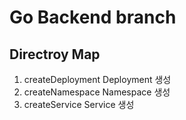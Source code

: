 # Go Backend branch
## Directroy Map
1. createDeployment
Deployment 생성
2. createNamespace
Namespace 생성
3. createService
Service 생성